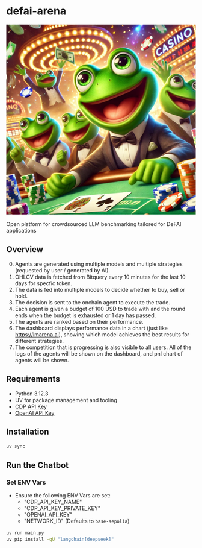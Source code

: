 # defai-arena

![defai-arena](assets/defai-arena.webp)

Open platform for crowdsourced LLM benchmarking tailored for DeFAI applications

## Overview
0. Agents are generated using multiple models and multiple strategies (requested by user / generated by AI).
1. OHLCV data is fetched from Bitquery every 10 minutes for the last 10 days for specfic token.
2. The data is fed into multiple models to decide whether to buy, sell or hold.
3. The decision is sent to the onchain agent to execute the trade.
4. Each agent is given a budget of 100 USD to trade with and the round ends when the budget is exhausted or 1 day has passed.
5. The agents are ranked based on their performance.
6. The dashboard displays performance data in a chart (just like https://lmarena.ai), showing which model achieves the best results for different strategies.
7. The competition that is progressing is also visible to all users. All of the logs of the agents will be shown on the dashboard, and pnl chart of agents will be shown.

## Requirements
- Python 3.12.3
- UV for package management and tooling
- [CDP API Key](https://portal.cdp.coinbase.com/access/api)
- [OpenAI API Key](https://platform.openai.com/docs/quickstart#create-and-export-an-api-key)

## Installation
```bash
uv sync
```

## Run the Chatbot

### Set ENV Vars
- Ensure the following ENV Vars are set:
  - "CDP_API_KEY_NAME"
  - "CDP_API_KEY_PRIVATE_KEY"
  - "OPENAI_API_KEY"
  - "NETWORK_ID" (Defaults to `base-sepolia`)

```bash
uv run main.py
uv pip install -qU "langchain[deepseek]"
```
